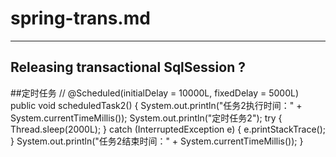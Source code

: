 # spring-trans.md

---
## Releasing transactional SqlSession ?


##定时任务
//    @Scheduled(initialDelay = 10000L, fixedDelay = 5000L)
    public void scheduledTask2() {
        System.out.println("任务2执行时间：" + System.currentTimeMillis());
        System.out.println("定时任务2");
        try {
            Thread.sleep(2000L);
        } catch (InterruptedException e) {
            e.printStackTrace();
        }
        System.out.println("任务2结束时间：" + System.currentTimeMillis());
    }




    